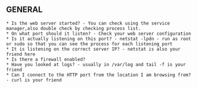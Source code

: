 ## GENERAL
    * Is the web server started? - You can check using the service manager,also double check by checking process list.
    * On what port should it listen? - Check your web server configuration
    * Is it actually listening on this port? - netstat -lpdn - run as root or sudo so that you can see the process for each listening port
    * It is listening on the correct server IP? - netstat is also your friend here
    * Is there a firewall enabled?
    * Have you looked at logs? - usually in /var/log and tail -f is your friend
    * Can I connect to the HTTP port from the location I am browsing from? - curl is your friend